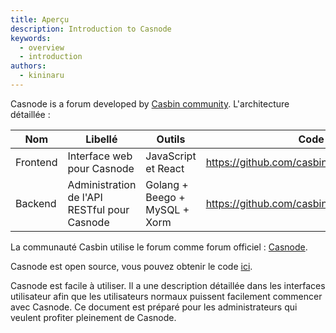 ```yaml
---
title: Aperçu
description: Introduction to Casnode
keywords:
  - overview
  - introduction
authors:
  - kininaru
---
```


Casnode is a forum developed by [Casbin community](https://casbin.org/). L'architecture détaillée :

| Nom      | Libellé                                      | Outils                        | Code source                                       |
| -------- | -------------------------------------------- | ----------------------------- | ------------------------------------------------- |
| Frontend | Interface web pour Casnode                   | JavaScript et React           | https://github.com/casbin/casnode/tree/master/web |
| Backend  | Administration de l'API RESTful pour Casnode | Golang + Beego + MySQL + Xorm | https://github.com/casbin/casnode/                |

 La communauté Casbin utilise le forum comme forum officiel : [Casnode](https://forum.casbin.com/).

Casnode est open source, vous pouvez obtenir le code [ici](https://github.com/casbin/casnode).

Casnode est facile à utiliser. Il a une description détaillée dans les interfaces utilisateur afin que les utilisateurs normaux puissent facilement commencer avec Casnode. Ce document est préparé pour les administrateurs qui veulent profiter pleinement de Casnode.